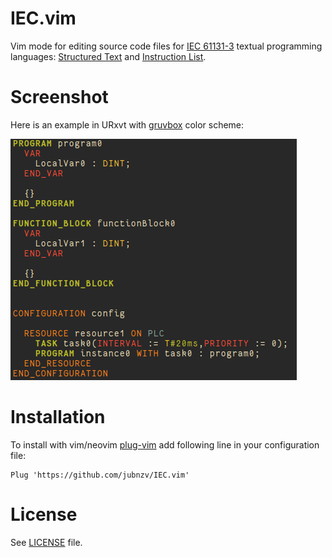 # IEC.vim

Vim mode for editing source code files for [IEC 61131-3](https://en.wikipedia.org/wiki/IEC_61131-3) textual programming languages: [Structured Text](https://en.wikipedia.org/wiki/Structured_text) and [Instruction List](https://en.wikipedia.org/wiki/Instruction_list).

# Screenshot

Here is an example in URxvt with [gruvbox](https://github.com/morhetz/gruvbox) color scheme:

![Screenshot](screenshot.png)

# Installation

To install with vim/neovim [plug-vim](https://github.com/junegunn/vim-plug) add following line in your configuration file:

```
Plug 'https://github.com/jubnzv/IEC.vim'
```

# License

See [LICENSE](LICENSE) file.
